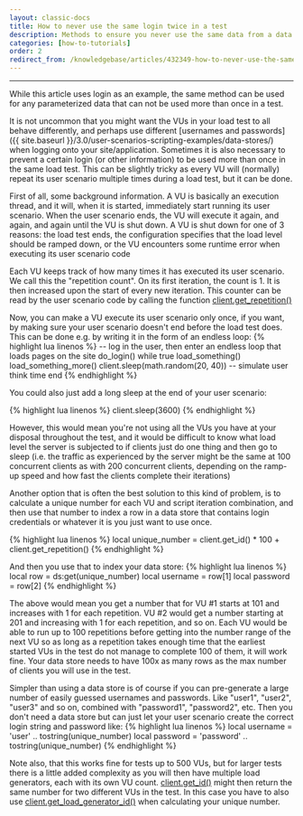 ```yaml
---
layout: classic-docs
title: How to never use the same login twice in a test
description: Methods to ensure you never use the same data from a data store more than once in a test
categories: [how-to-tutorials]
order: 2
redirect_from: /knowledgebase/articles/432349-how-to-never-use-the-same-user-login-twice-in-a-te
---
```


***

While this article uses login as an example, the same method can be used for any parameterized data that can not be used more than once in a test.

It is not uncommon that you might want the VUs in your load test to all behave differently, and perhaps use different [usernames and passwords]({{ site.baseurl }}/3.0/user-scenarios-scripting-examples/data-stores/) when logging onto your site/application. Sometimes it is also necessary to prevent a certain login (or other information) to be used more than once in the same load test. This can be slightly tricky as every VU will (normally) repeat its user scenario multiple times during a load test, but it can be done.

First of all, some background information. A VU is basically an execution thread, and it will, when it is started, immediately start running its user scenario. When the user scenario ends, the VU will execute it again, and again, and again until the VU is shut down. A VU is shut down for one of 3 reasons: the load test ends, the configuration specifies that the load level should be ramped down, or the VU encounters some runtime error when executing its user scenario code

Each VU keeps track of how many times it has executed its user scenario. We call this the "repetition count". On its first iteration, the count is 1. It is then increased upon the start of every new iteration. This counter can be read by the user scenario code by calling the function [client.get_repetition()](https://loadimpact.com/load-script-api#client-get_repetition)

Now, you can make a VU execute its user scenario only once, if you want, by making sure your user scenario doesn't end before the load test does. This can be done e.g. by writing it in the form of an endless loop:
{% highlight lua linenos %}
-- log in the user, then enter an endless loop that loads pages on the site
do_login()
while true
  load_something()
  load_something_more()
  client.sleep(math.random(20, 40))   -- simulate user think time
end
{% endhighlight %}

You could also just add a long sleep at the end of your user scenario:

{% highlight lua linenos %}
client.sleep(3600)
{% endhighlight %}

However, this would mean you're not using all the VUs you have at your disposal throughout the test, and it would be difficult to know what load level the server is subjected to if clients just do one thing and then go to sleep (i.e. the traffic as experienced by the server might be the same at 100 concurrent clients as with 200 concurrent clients, depending on the ramp-up speed and how fast the clients complete their iterations)

Another option that is often the best solution to this kind of problem, is to calculate a unique number for each VU and script iteration combination, and then use that number to index a row in a data store that contains login credentials or whatever it is you just want to use once.

{% highlight lua linenos %}
local unique_number = client.get_id() * 100 + client.get_repetition()
{% endhighlight %}

And then you use that to index your data store:
{% highlight lua linenos %}
local row = ds:get(unique_number)
local username = row[1]
local password = row[2]
{% endhighlight %}

The above would mean you get a number that for VU #1 starts at 101 and increases with 1 for each repetition. VU #2 would get a number starting at 201 and increasing with 1 for each repetition, and so on. Each VU would be able to run up to 100 repetitions before getting into the number range of the next VU so as long as a repetition takes enough time that the earliest started VUs in the test do not manage to complete 100 of them, it will work fine. Your data store needs to have 100x as many rows as the max number of clients you will use in the test.

Simpler than using a data store is of course if you can pre-generate a large number of easily guessed usernames and passwords. Like "user1", "user2", "user3" and so on, combined with "password1", "password2", etc. Then you don't need a data store but can just let your user scenario create the correct login string and password like:
{% highlight lua linenos %}
local username = 'user' .. tostring(unique_number)
local password = 'password' .. tostring(unique_number)
{% endhighlight %}

Note also, that this works fine for tests up to 500 VUs, but for larger tests there is a little added complexity as you will then have multiple load generators, each with its own VU count. [client.get_id()](https://loadimpact.com/load-script-api#client-get_id) might then return the same number for two different VUs in the test. In this case you have to also use [client.get_load_generator_id()](https://loadimpact.com/load-script-api#client-get_load_generator_id)  when calculating your unique number.
